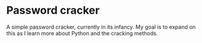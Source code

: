 # Password cracker

A simple password cracker, currently in its infancy. My goal is to expand on this as I learn more about Python and the cracking methods.
